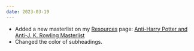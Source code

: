 ```yaml
---
date: 2023-03-19
---
```


* Added a new masterlist on my [Resources](/resources/) page: [Anti-Harry Potter and Anti-J. K. Rowling Masterlist](/resources/anti-harry-potter-jk-rowling-masterlist)
* Changed the color of subheadings.
